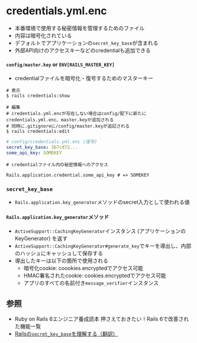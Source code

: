# credentials.yml.enc
- 本番環境で使用する秘密情報を管理するためのファイル
- 内容は暗号化されている
- デフォルトでアプリケーションの`secret_key_base`が含まれる
- 外部API向けのアクセスキーなどのcredentialも追加できる

#### `config/master.key` or `ENV[RAILS_MASTER_KEY]`
- credentialファイルを暗号化・復号するためのマスターキー

```
# 表示
$ rails credentials:show

# 編集
# credentials.yml.encが存在しない場合はconfig/配下に新たにcredentials.yml.enc、master.keyが追加される
# 同時に.gitignoreに/config/master.keyが追記される
$ rails credentials:edit
```

```yml
# config/credentials.yml.enc (復号)
secret_key_base: 3b7cd72...
some_api_key: SOMEKEY
```

```
# credentialファイル内の秘密情報へのアクセス

Rails.application.credential.some_api_key # => SOMEKEY
```

### `secret_key_base`
- `Rails.application.key_generator`メソッドのsecret入力として使われる値

#### `Rails.application.key_generator`メソッド
- `ActiveSupport::CachingKeyGenerator`インスタンス (アプリケーションのKeyGenerator) を返す
- `ActiveSupport::CachingKeyGenerator#generate_key`でキーを導出し、内部のハッシュにキャッシュして保存する
- 導出したキーは以下の箇所で使用される
  - 暗号化cookie: coookies.encryptedでアクセス可能
  - HMAC署名されたcookie: cookies.encryptedでアクセス可能
  - アプリのすべての名前付き`message_verifier`インスタンス

## 参照
- Ruby on Rails 6エンジニア養成読本 押さえておきたい！Rails 6で改善された機能一覧
- [Railsの`secret_key_base`を理解する（翻訳）](https://techracho.bpsinc.jp/hachi8833/2017_10_24/46809)
